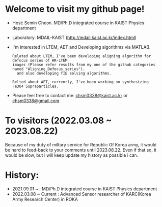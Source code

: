 # Welcome to visit my github page!

- Host: Semin Cheon. MD/Ph.D integrated course in KAIST Physics department 
- Laboratory: MDAIL-KAIST (http://mdail.kaist.ac.kr/index.html)
- I'm interested in LTEM, AET and Developing algorithms via MATLAB.

      Related about LTEM, I've been developing aligning algorithm for defocus series of HR-LTEM 
      images (Please refer results from my one of the github categories named "Aligning_Defocus_series").
        and also developing TIE solving algorithms.
        
      Relted about AET, currently, I've been working on synthesizing Fe3O4 Supraparticles.

- Please feel free to contact me: chsm0338@kaist.ac.kr
                                          or
                                  chsm0338@gmail.com

# To visitors (2022.03.08 ~ 2023.08.22)
Because of my duty of miltary service for Republic Of Korea army, it would be hard to feed-back to your comments until 2023.08.22.
Even if that so, it would be slow, but i will keep update my history as possible i can.


# History:
- 2021.09.01 ~ : MD/Ph.D integrated course in KAIST Physics department 
- 2022.03.08 ~ Current : Advanced Sensor researcher of KARC(Korea Army Research Center) in ROKA
